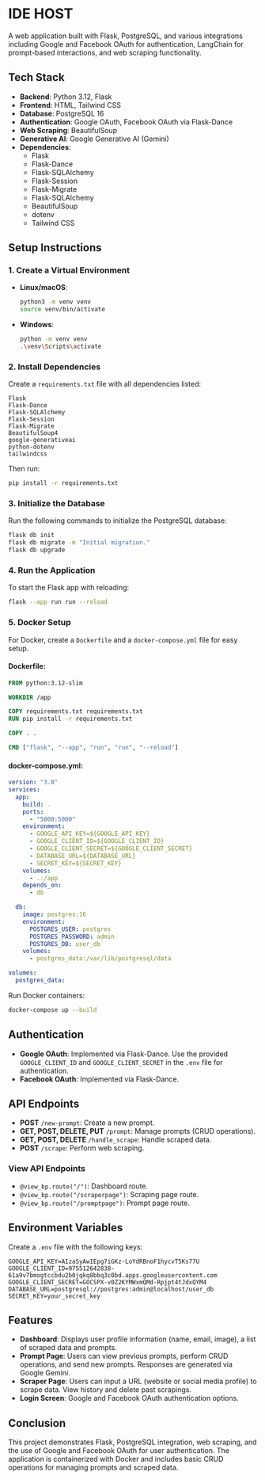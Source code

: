 
# IDE HOST

A web application built with Flask, PostgreSQL, and various integrations including Google and Facebook OAuth for authentication, LangChain for prompt-based interactions, and web scraping functionality.

## Tech Stack

- **Backend**: Python 3.12, Flask
- **Frontend**: HTML, Tailwind CSS
- **Database**: PostgreSQL 16
- **Authentication**: Google OAuth, Facebook OAuth via Flask-Dance
- **Web Scraping**: BeautifulSoup
- **Generative AI**: Google Generative AI (Gemini)
- **Dependencies**:
  - Flask
  - Flask-Dance
  - Flask-SQLAlchemy
  - Flask-Session
  - Flask-Migrate
  - Flask-SQLAlchemy
  - BeautifulSoup
  - dotenv
  - Tailwind CSS

## Setup Instructions

### 1. Create a Virtual Environment
- **Linux/macOS**:
  ```bash
  python3 -m venv venv
  source venv/bin/activate
  ```

- **Windows**:
  ```bash
  python -m venv venv
  .\venv\Scripts\activate
  ```

### 2. Install Dependencies

Create a `requirements.txt` file with all dependencies listed:
```
Flask
Flask-Dance
Flask-SQLAlchemy
Flask-Session
Flask-Migrate
BeautifulSoup4
google-generativeai
python-dotenv
tailwindcss
```

Then run:
```bash
pip install -r requirements.txt
```

### 3. Initialize the Database
Run the following commands to initialize the PostgreSQL database:

```bash
flask db init
flask db migrate -m "Initial migration."
flask db upgrade
```

### 4. Run the Application

To start the Flask app with reloading:
```bash
flask --app run run --reload
```

### 5. Docker Setup
For Docker, create a `Dockerfile` and a `docker-compose.yml` file for easy setup.

#### Dockerfile:
```dockerfile
FROM python:3.12-slim

WORKDIR /app

COPY requirements.txt requirements.txt
RUN pip install -r requirements.txt

COPY . .

CMD ["flask", "--app", "run", "run", "--reload"]
```

#### docker-compose.yml:
```yaml
version: "3.8"
services:
  app:
    build: .
    ports:
      - "5000:5000"
    environment:
      - GOOGLE_API_KEY=${GOOGLE_API_KEY}
      - GOOGLE_CLIENT_ID=${GOOGLE_CLIENT_ID}
      - GOOGLE_CLIENT_SECRET=${GOOGLE_CLIENT_SECRET}
      - DATABASE_URL=${DATABASE_URL}
      - SECRET_KEY=${SECRET_KEY}
    volumes:
      - .:/app
    depends_on:
      - db

  db:
    image: postgres:16
    environment:
      POSTGRES_USER: postgres
      POSTGRES_PASSWORD: admin
      POSTGRES_DB: user_db
    volumes:
      - postgres_data:/var/lib/postgresql/data

volumes:
  postgres_data:
```

Run Docker containers:
```bash
docker-compose up --build
```

## Authentication

- **Google OAuth**: Implemented via Flask-Dance. Use the provided `GOOGLE_CLIENT_ID` and `GOOGLE_CLIENT_SECRET` in the `.env` file for authentication.
- **Facebook OAuth**: Implemented via Flask-Dance.

## API Endpoints

- **POST** `/new-prompt`: Create a new prompt.
- **GET, POST, DELETE, PUT** `/prompt`: Manage prompts (CRUD operations).
- **GET, POST, DELETE** `/handle_scrape`: Handle scraped data.
- **POST** `/scrape`: Perform web scraping.

### View API Endpoints

- `@view_bp.route("/")`: Dashboard route.
- `@view_bp.route("/scraperpage")`: Scraping page route.
- `@view_bp.route("/promptpage")`: Prompt page route.

## Environment Variables

Create a `.env` file with the following keys:

```env
GOOGLE_API_KEY=AIzaSyAwIEpg7iGKz-LoYdRBnoF1hycvT5Ks77U
GOOGLE_CLIENT_ID=975512642838-61a9v7bmogtccbdu2b0jqkq8bbq3c0bd.apps.googleusercontent.com
GOOGLE_CLIENT_SECRET=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
DATABASE_URL=postgresql://postgres:admin@localhost/user_db
SECRET_KEY=your_secret_key
```

## Features

- **Dashboard**: Displays user profile information (name, email, image), a list of scraped data and prompts.
- **Prompt Page**: Users can view previous prompts, perform CRUD operations, and send new prompts. Responses are generated via Google Gemini.
- **Scraper Page**: Users can input a URL (website or social media profile) to scrape data. View history and delete past scrapings.
- **Login Screen**: Google and Facebook OAuth authentication options.

## Conclusion

This project demonstrates Flask, PostgreSQL integration, web scraping, and the use of Google and Facebook OAuth for user authentication. The application is containerized with Docker and includes basic CRUD operations for managing prompts and scraped data.